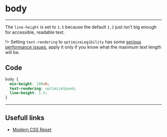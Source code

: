 # body

---

The `line-height` is set to `1.5` because the default `1.2` just isn’t big enough for accessible, readable text.

!> Setting `text-rendering` to `optimizeLegibility` has some [serious performance issues](https://marco.org/2012/11/15/text-rendering-optimize-legibility), apply it only if you know what the maximum text length will be.

## Code

```css
body {
  min-height: 100vh;
  text-rendering: optimizeSpeed;
  line-height: 1.5;
}
```

---

## Usefull links

- [Modern CSS Reset](https://github.com/hankchizljaw/modern-css-reset)
